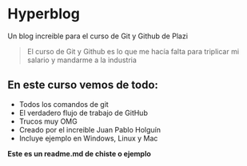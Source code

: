 # Hyperblog
Un blog increible para el curso de Git y Github de Plazi
> El curso de Git y Github es lo que me hacía falta para triplicar mi salario y mandarme a la industria


## En este curso vemos de todo:
* Todos los comandos de git
* El verdadero flujo de trabajo de GitHub
* Trucos muy OMG
* Creado por el increible Juan Pablo Holguín
* Incluye ejemplo en Windows, Linux y Mac

**Este es un readme.md de chiste o ejemplo**